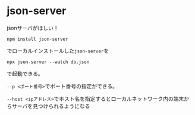 # json-server

jsonサーバがほしい！

`npm install json-server`

でローカルインストールした`json-server`を

`npx json-server --watch db.json`

で起動できる。

`--p <ポート番号>`でポート番号の指定ができる。

`--host <ipアドレス>`でホスト名を指定するとローカルネットワーク内の端末からサーバを見つけられるようになる